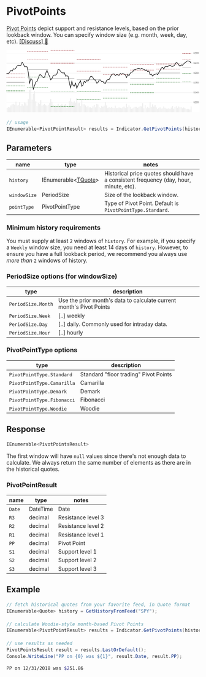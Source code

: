 ﻿# PivotPoints

[Pivot Points](https://en.wikipedia.org/wiki/Pivot_point_(technical_analysis)) depict support and resistance levels, based on the prior lookback window.  You can specify window size (e.g. month, week, day, etc).
[[Discuss] :speech_balloon:](https://github.com/DaveSkender/Stock.Indicators/discussions/274 "Community discussion about this indicator")

![image](chart.png)

```csharp
// usage
IEnumerable<PivotPointResult> results = Indicator.GetPivotPoints(history, windowSize, pointType);  
```

## Parameters

| name | type | notes
| -- |-- |--
| `history` | IEnumerable\<[TQuote](../../docs/GUIDE.md#quote)\> | Historical price quotes should have a consistent frequency (day, hour, minute, etc).
| `windowSize` | PeriodSize | Size of the lookback window.
| `pointType` | PivotPointType | Type of Pivot Point.  Default is `PivotPointType.Standard`.

### Minimum history requirements

You must supply at least `2` windows of `history`.  For example, if you specify a `Weekly` window size, you need at least 14 days of `history`.  However, to ensure you have a full lookback period, we recommend you always use _more than_ `2` windows of history.

### PeriodSize options (for windowSize)

| type | description
|-- |--
| `PeriodSize.Month` | Use the prior month's data to calculate current month's Pivot Points
| `PeriodSize.Week` | [..] weekly
| `PeriodSize.Day` | [..] daily.  Commonly used for intraday data.
| `PeriodSize.Hour` | [..] hourly

### PivotPointType options

| type | description
|-- |--
| `PivotPointType.Standard` | Standard "floor trading" Pivot Points
| `PivotPointType.Camarilla` | Camarilla
| `PivotPointType.Demark` | Demark
| `PivotPointType.Fibonacci` | Fibonacci
| `PivotPointType.Woodie` | Woodie

## Response

```csharp
IEnumerable<PivotPointsResult>
```

The first window will have `null` values since there's not enough data to calculate.  We always return the same number of elements as there are in the historical quotes.

### PivotPointResult

| name | type | notes
| -- |-- |--
| `Date` | DateTime | Date
| `R3` | decimal | Resistance level 3
| `R2` | decimal | Resistance level 2
| `R1` | decimal | Resistance level 1
| `PP` | decimal | Pivot Point
| `S1` | decimal | Support level 1
| `S2` | decimal | Support level 2
| `S3` | decimal | Support level 3

## Example

```csharp
// fetch historical quotes from your favorite feed, in Quote format
IEnumerable<Quote> history = GetHistoryFromFeed("SPY");

// calculate Woodie-style month-based Pivot Points
IEnumerable<PivotPointResult> results = Indicator.GetPivotPoints(history,PeriodSize.Month,PivotPointType.Woodie);

// use results as needed
PivotPointsResult result = results.LastOrDefault();
Console.WriteLine("PP on {0} was ${1}", result.Date, result.PP);
```

```bash
PP on 12/31/2018 was $251.86
```
